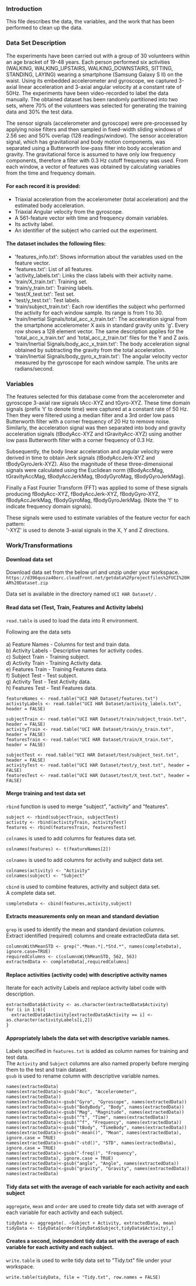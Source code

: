 ### Introduction

This file describes the data, the variables, and the work that has been performed to clean up the data.

### Data Set Description

The experiments have been carried out with a group of 30 volunteers within an age bracket of 19-48 years. Each person performed six activities (WALKING, WALKING_UPSTAIRS, WALKING_DOWNSTAIRS, SITTING, STANDING, LAYING) wearing a smartphone (Samsung Galaxy S II) on the waist. Using its embedded accelerometer and gyroscope, we captured 3-axial linear acceleration and 3-axial angular velocity at a constant rate of 50Hz. The experiments have been video-recorded to label the data manually. The obtained dataset has been randomly partitioned into two sets, where 70% of the volunteers was selected for generating the training data and 30% the test data. 

The sensor signals (accelerometer and gyroscope) were pre-processed by applying noise filters and then sampled in fixed-width sliding windows of 2.56 sec and 50% overlap (128 readings/window). The sensor acceleration signal, which has gravitational and body motion components, was separated using a Butterworth low-pass filter into body acceleration and gravity. The gravitational force is assumed to have only low frequency components, therefore a filter with 0.3 Hz cutoff frequency was used. From each window, a vector of features was obtained by calculating variables from the time and frequency domain. 

#### For each record it is provided:

* Triaxial acceleration from the accelerometer (total acceleration) and the estimated body acceleration.
* Triaxial Angular velocity from the gyroscope. 
* A 561-feature vector with time and frequency domain variables. 
* Its activity label. 
* An identifier of the subject who carried out the experiment.

#### The dataset includes the following files:

* 'features_info.txt': Shows information about the variables used on the feature vector.
* 'features.txt': List of all features.
* 'activity_labels.txt': Links the class labels with their activity name.
* 'train/X_train.txt': Training set.
* 'train/y_train.txt': Training labels.
* 'test/X_test.txt': Test set.
* 'test/y_test.txt': Test labels.
* 'train/subject_train.txt': Each row identifies the subject who performed the activity for each window sample. Its range is from 1 to 30. 
* 'train/Inertial Signals/total_acc_x_train.txt': The acceleration signal from the smartphone accelerometer X axis in standard gravity units 'g'. Every row shows a 128 element vector. The same description applies for the 'total_acc_x_train.txt' and 'total_acc_z_train.txt' files for the Y and Z axis. 
* 'train/Inertial Signals/body_acc_x_train.txt': The body acceleration signal obtained by subtracting the gravity from the total acceleration. 
* 'train/Inertial Signals/body_gyro_x_train.txt': The angular velocity vector measured by the gyroscope for each window sample. The units are radians/second. 

### Variables

The features selected for this database come from the accelerometer and gyroscope 3-axial raw signals tAcc-XYZ and tGyro-XYZ. These time domain signals (prefix 't' to denote time) were captured at a constant rate of 50 Hz. Then they were filtered using a median filter and a 3rd order low pass Butterworth filter with a corner frequency of 20 Hz to remove noise. Similarly, the acceleration signal was then separated into body and gravity acceleration signals (tBodyAcc-XYZ and tGravityAcc-XYZ) using another low pass Butterworth filter with a corner frequency of 0.3 Hz. 

Subsequently, the body linear acceleration and angular velocity were derived in time to obtain Jerk signals (tBodyAccJerk-XYZ and tBodyGyroJerk-XYZ). Also the magnitude of these three-dimensional signals were calculated using the Euclidean norm (tBodyAccMag, tGravityAccMag, tBodyAccJerkMag, tBodyGyroMag, tBodyGyroJerkMag). 

Finally a Fast Fourier Transform (FFT) was applied to some of these signals producing fBodyAcc-XYZ, fBodyAccJerk-XYZ, fBodyGyro-XYZ, fBodyAccJerkMag, fBodyGyroMag, fBodyGyroJerkMag. (Note the 'f' to indicate frequency domain signals). 

These signals were used to estimate variables of the feature vector for each pattern:  
'-XYZ' is used to denote 3-axial signals in the X, Y and Z directions.

### Work/Transformations

#### Download data set

Download data set from the below url and unzip under your workspace.
` https://d396qusza40orc.cloudfront.net/getdata%2Fprojectfiles%2FUCI%20HAR%20Dataset.zip `

Data set is available in the directory named `UCI HAR Dataset/` .

#### Read data set (Test, Train, Features and Activity labels)
`read.table` is used to load the data into R environment.
 
Following are the data sets <br><br>
 a) Feature Names - Columns for test and train data. <br>
 b) Activity Labels - Descriptive names for activity codes. <br>
 c) Subject Train - Training subject. <br>
 d) Activity Train - Training Activity data. <br>
 e) Features Train - Training Features data. <br>
 f) Subject Test - Test subject. <br>
 g) Activity Test - Test Activity data. <br>
 h) Features Test - Test Features data. <br>

```
featureNames <- read.table("UCI HAR Dataset/features.txt")
activityLabels <- read.table("UCI HAR Dataset/activity_labels.txt", header = FALSE)

subjectTrain <- read.table("UCI HAR Dataset/train/subject_train.txt", header = FALSE)
activityTrain <- read.table("UCI HAR Dataset/train/y_train.txt", header = FALSE)
featuresTrain <- read.table("UCI HAR Dataset/train/X_train.txt", header = FALSE)

subjectTest <- read.table("UCI HAR Dataset/test/subject_test.txt", header = FALSE)
activityTest <- read.table("UCI HAR Dataset/test/y_test.txt", header = FALSE)
featuresTest <- read.table("UCI HAR Dataset/test/X_test.txt", header = FALSE)
```

#### Merge training and test data set

`rbind` function is used to merge "subject", "activity" and "features".
```
subject <- rbind(subjectTrain, subjectTest)
activity <- rbind(activityTrain, activityTest)
features <- rbind(featuresTrain, featuresTest)
```
`colnames` is used to add columns for features data set.

`colnames(features) <- t(featureNames[2])`

`colnames` is used to add columns for activity and subject data set.
```
colnames(activity) <- "Activity"
colnames(subject) <- "Subject"
```
`cbind` is used to combine features, activity and subject data set.<br>
A complete data set.

`completeData <- cbind(features,activity,subject)`

#### Extracts measurements only on mean and standard deviation

`grep` is used to identify the mean and standard deviation columns.<br>
Extract identified (required) columns and create extractedData data set.
```
columnsWithMeanSTD <- grep(".*Mean.*|.*Std.*", names(completeData), ignore.case=TRUE)
requiredColumns <- c(columnsWithMeanSTD, 562, 563)
extractedData <- completeData[,requiredColumns]
```

#### Replace activities (activity code) with descriptive activity names

Iterate for each activity Labels and replace activity label code with description.

```
extractedData$Activity <- as.character(extractedData$Activity)
for (i in 1:6){
  extractedData$Activity[extractedData$Activity == i] <- as.character(activityLabels[i,2])
}
```

#### Appropriately labels the data set with descriptive variable names.

Labels specified in `features.txt` is added as column names for training and test data.<br> 
The `Activity` and `Subject` columns are also named properly before merging them to the test and train dataset.<br>
`gsub` is used to rename column with descriptive variable names. 

```
names(extractedData)
names(extractedData)<-gsub("Acc", "Accelerometer", names(extractedData))
names(extractedData)<-gsub("Gyro", "Gyroscope", names(extractedData))
names(extractedData)<-gsub("BodyBody", "Body", names(extractedData))
names(extractedData)<-gsub("Mag", "Magnitude", names(extractedData))
names(extractedData)<-gsub("^t", "Time", names(extractedData))
names(extractedData)<-gsub("^f", "Frequency", names(extractedData))
names(extractedData)<-gsub("tBody", "TimeBody", names(extractedData))
names(extractedData)<-gsub("-mean()", "Mean", names(extractedData), ignore.case = TRUE)
names(extractedData)<-gsub("-std()", "STD", names(extractedData), ignore.case = TRUE)
names(extractedData)<-gsub("-freq()", "Frequency", names(extractedData), ignore.case = TRUE)
names(extractedData)<-gsub("angle", "Angle", names(extractedData))
names(extractedData)<-gsub("gravity", "Gravity", names(extractedData))
names(extractedData)
```

#### Tidy data set with the average of each variable for each activity and each subject

`aggregate`, `mean`  and `order` are used to create tidy data set with average of each variable for each activity and each subject.

```
tidyData <- aggregate(. ~Subject + Activity, extractedData, mean)
tidyData <- tidyData[order(tidyData$Subject,tidyData$Activity),]

```

#### Creates a second, independent tidy data set with the average of each variable for each activity and each subject.
`write.table` is used to write tidy data set to "Tidy.txt" file under your workspace.

```
write.table(tidyData, file = "Tidy.txt", row.names = FALSE)
```